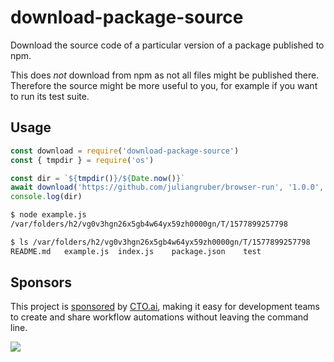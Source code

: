 # download-package-source

Download the source code of a particular version of a package published to npm.

This does _not_ download from npm as not all files might be published there.
Therefore the source might be more useful to you, for example if you want
to run its test suite.

## Usage

```js
const download = require('download-package-source')
const { tmpdir } = require('os')

const dir = `${tmpdir()}/${Date.now()}`
await download('https://github.com/juliangruber/browser-run', '1.0.0', dir)
console.log(dir)
```

```bash
$ node example.js
/var/folders/h2/vg0v3hgn26x5gb4w64yx59zh0000gn/T/1577899257798

$ ls /var/folders/h2/vg0v3hgn26x5gb4w64yx59zh0000gn/T/1577899257798
README.md	example.js	index.js	package.json	test
```

## Sponsors

This project is [sponsored](https://github.com/sponsors/juliangruber) by
[CTO.ai](https://cto.ai/), making it easy for development teams to create and
share workflow automations without leaving the command line.

[![](https://apex-software.imgix.net/github/sponsors/cto.png)](https://cto.ai/)
